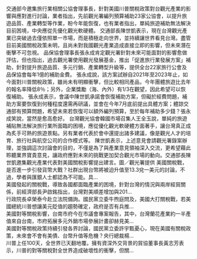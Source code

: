交通部今邀集旅行業相關公協會理事長，針對美國川普關稅政策對台觀光產業的影響與應對進行討論，業者指出，先前觀光署編列預算補助23家公協會，以提升旅遊品質、產業轉型等作業，盼今年能恢復，也有業者指出，單純旅遊補助無法解決目前困境，中央應從先優化觀光軟硬體。
交通部長陳世凱表示，現在台灣觀光產業已突破過去僅依照單一市場，而是積極走向世界，並持續讓世界看見台灣。盡管目前美國關稅政策未明，且尚未對我國觀光產業造成直接立即的影響，但未來潛在衝擊不可忽視。
品保協會理事長張永成肯定觀光署針對未來可能面對的影響愈做評估，但也指出，過去觀光署使用觀光發展基金，推出「促進旅行業發展方案」補助，針對提升旅遊品質、多元行銷、產業轉型升級等，提供全台22家旅行公會及品保協會每年1億的補助金費。
張永成說，該方案試辦自2021年至2023年止，如今面對川普關稅政策，雖尚未有明顯衝擊，但比較相同產品，今年團體旅遊比去年的報名率降低8％；另外，企業獎勵（海、內外）有1/3在觀望，因此希望可以恢復補助。
張永成表示，會議中陳世凱承諾會恢復補助方案，但礙於經費問題，補助方案要恢復到何種程度還需再研議，並會在今年7月底前提出具體方案；體諒交通部有預算問題，希望未來若恢復可以額外編列預算，至於每年補助多少錢？張永成笑說，當然是愈高愈好。
台灣觀光協會韓國市場召集人王全玉說，單純的旅遊補貼無法解決旅行業所面臨的困境，應從優化觀光軟硬體方面著手，讓台灣真正成為炙手可熱的旅遊景點。另有業者代表於會中還提出諸多建議，像是觀光人才的培育、旅行社與航空公司的合作模式等。
陳世凱表示，上述意見會請觀光署錄案辦理，並強調這次討論會的目的，不僅是為了與產業意見領袖深入交流，更希望藉此聆聽業界寶貴意見，讓政府應對未來的挑戰更加契合觀光市場的動向。交通部長陳世凱邀集觀光產業代表對美國關稅影響提出建言。圖／觀光署提供
                    美國關稅戰，是否進一步引發貨幣大戰？社群出現台幣將被迫升值至13.3兌一美元的討論，不過，學者與匯銀人士都認為不可能。具...                  
                    美國發起的關稅戰，導致各國都面臨產業的困境，針對台灣的情況與兩岸經貿關係，前經濟部長尹啟銘指出，台灣對美順差增加與201...                  
                    行政院長卓榮泰今赴立法院備詢。國民黨立委牛煦庭問及，美國大打關稅戰，若美國總統川普想讓美元貶值的趨勢確定，政府是否有兵推...                  
                    美國對等關稅影響，台南市府今在市議會專案報告，其中，台灣蘭花產業約一半產值來自台南，市府拓展多元外銷市場參展計畫卻赫見美...                  
                    美國對等關稅政策持續引發各界討論，國民黨立委許宇甄憂心，現在美國有關稅政策，未來會不會有美債、台幣升值等危機？央行總裁楊...                  
                    川普上任100天，全世界已天翻地覆。擁有資深外交背景的貿協董事長黃志芳表示，川普的對等關稅對全世界造成破壞性的衝擊，但關...                  